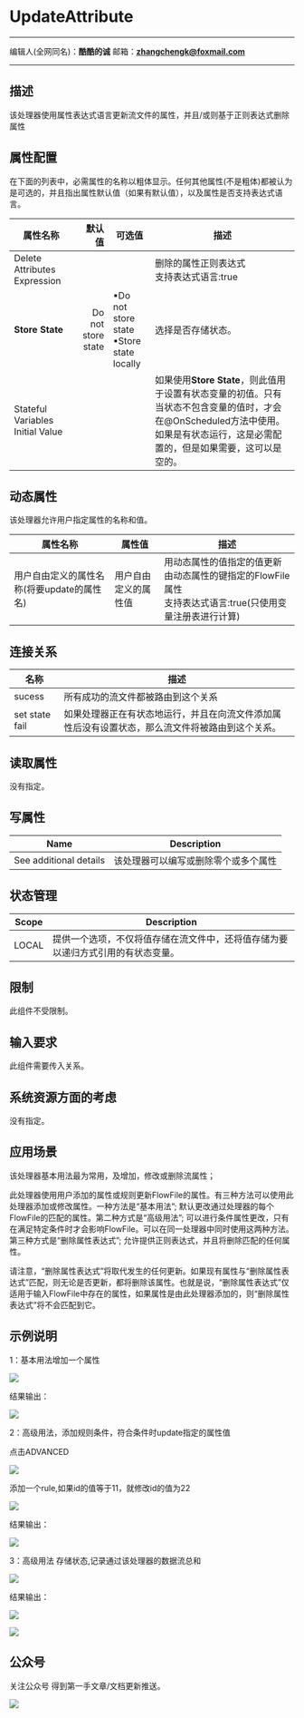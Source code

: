 # UpdateAttribute
***
编辑人(全网同名)：__**酷酷的诚**__  邮箱：**zhangchengk@foxmail.com** 
***


## 描述

该处理器使用属性表达式语言更新流文件的属性，并且/或则基于正则表达式删除属性

## 属性配置

在下面的列表中，必需属性的名称以粗体显示。任何其他属性(不是粗体)都被认为是可选的，并且指出属性默认值（如果有默认值），以及属性是否支持表达式语言。

属性名称                             |        默认值         | 可选值                                        | 描述                                                                                                    
-------------------------------- |---------------------:| ------------------------------------------ | ------------------------------------------------------------------------------------------------------
Delete Attributes Expression     |                    |                                            | 删除的属性正则表达式<br>支持表达式语言:true                                                                              
**Store State**            | Do not store state |▪Do not store state<br/> ▪Store state locally | 选择是否存储状态。                                                                                             
Stateful Variables Initial Value |                    |                                            | 如果使用**Store State**，则此值用于设置有状态变量的初值。只有当状态不包含变量的值时，才会在@OnScheduled方法中使用。如果是有状态运行，这是必需配置的，但是如果需要，这可以是空的。                                                                                                                                                                     

## 动态属性

该处理器允许用户指定属性的名称和值。

属性名称                        | 属性值               | 描述                                                           
--------------------------- | ----------------- | -------------------------------------------------------------
用户自由定义的属性名称(将要update的属性名)| 用户自由定义的属性值| 用动态属性的值指定的值更新由动态属性的键指定的FlowFile属性<br>支持表达式语言:true(只使用变量注册表进行计算)

## 连接关系

名称             | 描述                                              
-------------- | ------------------------------------------------
sucess         | 所有成功的流文件都被路由到这个关系                              
set state fail | 如果处理器正在有状态地运行，并且在向流文件添加属性后没有设置状态，那么流文件将被路由到这个关系。


## 读取属性

没有指定。

## 写属性

Name                   | Description       
---------------------- | ------------------
See additional details | 该处理器可以编写或删除零个或多个属性

## 状态管理

Scope | Description                             
----- | ----------------------------------------
LOCAL | 提供一个选项，不仅将值存储在流文件中，还将值存储为要以递归方式引用的有状态变量。

## 限制

此组件不受限制。

## 输入要求

此组件需要传入关系。

## 系统资源方面的考虑

没有指定。

## 应用场景

该处理器基本用法最为常用，及增加，修改或删除流属性；

此处理器使用用户添加的属性或规则更新FlowFile的属性。有三种方法可以使用此处理器添加或修改属性。一种方法是“基本用法”; 默认更改通过处理器的每个FlowFile的匹配的属性。第二种方式是“高级用法”; 可以进行条件属性更改，只有在满足特定条件时才会影响FlowFile。可以在同一处理器中同时使用这两种方法。第三种方式是“删除属性表达式”; 允许提供正则表达式，并且将删除匹配的任何属性。

请注意，“删除属性表达式”将取代发生的任何更新。如果现有属性与“删除属性表达式”匹配，则无论是否更新，都将删除该属性。也就是说，“删除属性表达式”仅适用于输入FlowFile中存在的属性，如果属性是由此处理器添加的，则“删除属性表达式”将不会匹配到它。

## 示例说明

1：基本用法增加一个属性

![](../image/processors/UpdateAttribute/config.png)

结果输出：

![](../image/processors/UpdateAttribute/result.png)

2：高级用法，添加规则条件，符合条件时update指定的属性值

点击ADVANCED

![](../image/processors/UpdateAttribute/gaoji.png)

添加一个rule,如果id的值等于11，就修改id的值为22

![](../image/processors/UpdateAttribute/rule.png)

结果输出：

![](../image/processors/UpdateAttribute/result2.png)

3：高级用法 存储状态,记录通过该处理器的数据流总和

![](../image/processors/UpdateAttribute/config3.png)

结果输出：

![](../image/processors/UpdateAttribute/result3.png)

![](../image/processors/UpdateAttribute/result4.png)

## 公众号

关注公众号 得到第一手文章/文档更新推送。

![](../image/wechat.jpg)